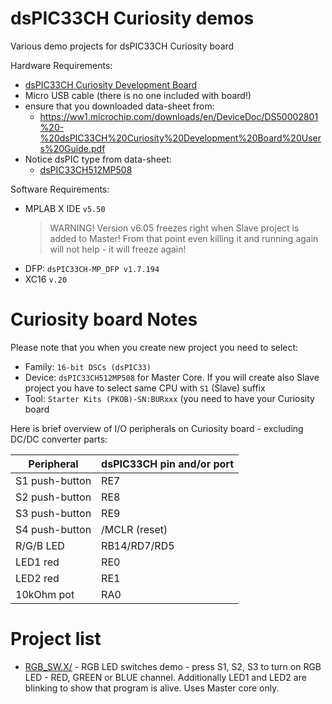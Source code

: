 # dsPIC33CH Curiosity demos

Various demo projects for dsPIC33CH Curiosity board

Hardware Requirements:
- [dsPIC33CH Curiosity Development Board](https://www.microchip.com/en-us/development-tool/DM330028-2)
- Micro USB cable (there is no one included with board!)
- ensure that you downloaded data-sheet from:
  - https://ww1.microchip.com/downloads/en/DeviceDoc/DS50002801%20-%20dsPIC33CH%20Curiosity%20Development%20Board%20Users%20Guide.pdf
- Notice dsPIC type from data-sheet:
  - [dsPIC33CH512MP508](https://www.microchip.com/en-us/product/dsPIC33CH512MP508)


Software Requirements:
- MPLAB X IDE `v5.50`
  > WARNING! Version v6.05 freezes right when Slave project is added to Master!
  > From that point even killing it and running again will not help - it will freeze again!
- DFP: `dsPIC33CH-MP_DFP v1.7.194`
- XC16 `v.20`

# Curiosity board Notes

Please note that you when you create new project you need to select:
- Family: `16-bit DSCs (dsPIC33)`
- Device: `dsPIC33CH512MP508` for Master Core. If you will create also Slave
  project you have to select same CPU with `S1` (Slave) suffix
- Tool: `Starter Kits (PKOB)-SN:BURxxx` (you need to have your Curiosity board 

Here is brief overview of I/O peripherals on Curiosity board - excluding DC/DC converter parts:

| Peripheral | dsPIC33CH pin and/or port |
| --- | --- |
| S1 push-button | RE7 |
| S2 push-button | RE8 |
| S3 push-button | RE9 |
| S4 push-button | /MCLR (reset) |
| R/G/B LED | RB14/RD7/RD5 |
| LED1 red | RE0 |
| LED2 red | RE1 |
| 10kOhm pot | RA0 |

# Project list

* [RGB_SW.X/](RGB_SW.X) - RGB LED switches demo - press S1, S2, S3 to turn on RGB LED - RED, GREEN or
  BLUE channel. Additionally LED1 and LED2 are blinking to show that program is alive. Uses Master core only.


